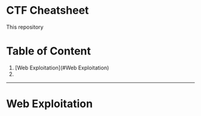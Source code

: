 # CTF Cheatsheet

This repository 

# Table of Content

1. [Web Exploitation](#Web Exploitation)
2. 



----------

Web Exploitation
===================
